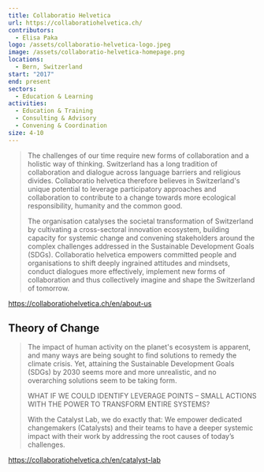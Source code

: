 ```yaml
---
title: Collaboratio Helvetica
url: https://collaboratiohelvetica.ch/
contributors:
  - Elisa Paka
logo: /assets/collaboratio-helvetica-logo.jpeg
image: /assets/collaboratio-helvetica-homepage.png
locations:
  - Bern, Switzerland
start: "2017"
end: present
sectors:
  - Education & Learning
activities:
  - Education & Training
  - Consulting & Advisory
  - Convening & Coordination
size: 4-10
---
```

> The challenges of our time require new forms of collaboration and a holistic way of thinking. Switzerland has a long tradition of collaboration and dialogue across language barriers and religious divides. Collaboratio helvetica therefore believes in Switzerland's unique potential to leverage participatory approaches and collaboration to contribute to a change towards more ecological responsibility, humanity and the common good. 
> 
> The organisation catalyses the societal transformation of Switzerland by cultivating a cross-sectoral innovation ecosystem, building capacity for systemic change and convening stakeholders around the complex challenges addressed in the Sustainable Development Goals (SDGs). Collaboratio helvetica empowers committed people and organisations to shift deeply ingrained attitudes and mindsets,  conduct dialogues more effectively, implement new forms of collaboration and thus collectively imagine and shape the Switzerland of tomorrow.

 https://collaboratiohelvetica.ch/en/about-us

## Theory of Change

>The impact of human activity on the planet's ecosystem is apparent, and many ways are being sought to find solutions to remedy the climate crisis. Yet, attaining the Sustainable Development Goals (SDGs) by 2030 seems more and more unrealistic, and no overarching solutions seem to be taking form.
>
>WHAT IF WE COULD IDENTIFY LEVERAGE POINTS – SMALL ACTIONS WITH THE POWER TO TRANSFORM ENTIRE SYSTEMS?
>
>With the Catalyst Lab, we do exactly that: We empower dedicated changemakers (Catalysts) and their teams to have a deeper systemic impact with their work by addressing the root causes of today’s challenges.

https://collaboratiohelvetica.ch/en/catalyst-lab
